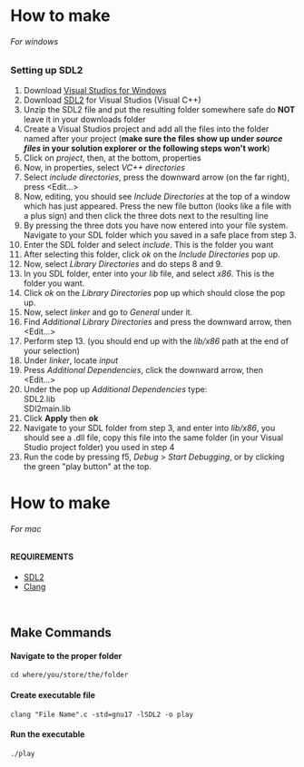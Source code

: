 # How to make

###### *For windows*
### Setting up SDL2
1. Download [Visual Studios for Windows](https://visualstudio.microsoft.com/downloads/)
2. Download [SDL2](https://www.libsdl.org/release/SDL2-devel-2.0.12-VC.zip) for Visual Studios (Visual C++) 
3. Unzip the SDL2 file and put the resulting folder somewhere safe do **NOT** leave it in your downloads folder
4. Create a Visual Studios project and add all the files into the folder named after your project (**make sure the files show up under _source files_ in your solution explorer or the following steps won't work**)
5. Click on _project_, then, at the bottom, properties
6. Now, in properties, select _VC++ directories_
7. Select _include directories_, press the downward arrow (on the far right), press <Edit...>
8. Now, editing, you should see _Include Directories_ at the top of a window which has just appeared. Press the new file button (looks like a file with a plus sign) and then click the three dots next to the resulting line
9. By pressing the three dots you have now entered into your file system. Navigate to your SDL folder which you saved in a safe place from step 3.
10. Enter the SDL folder and select _include_. This is the folder you want
11. After selecting this folder, click _ok_ on the _Include Directories_ pop up.
12. Now, select _Library Directories_ and do steps 8 and 9.
13. In you SDL folder, enter into your _lib_ file, and select _x86_. This is the folder you want. 
14. Click _ok_ on the _Library Directories_ pop up which should close the pop up. 
15. Now, select _linker_ and go to _General_ under it. 
16. Find _Additional Library Directories_ and press the downward arrow, then <Edit...>
17. Perform step 13. (you should end up with the _lib/x86_ path at the end of your selection)
18. Under _linker_, locate _input_
19. Press _Additional Dependencies_, click the downward arrow, then <Edit...>
20. Under the pop up _Additional Dependencies_ type:<br/>
                SDL2.lib<br/>
                SDl2main.lib<br/>
21. Click __Apply__ then __ok__
22. Navigate to your SDL folder from step 3, and enter into _lib/x86_, you should see a .dll file, copy this file into the same folder (in your Visual Studio project folder) you used in step 4
23. Run the code by pressing f5, _Debug_ > _Start Debugging_, or by clicking the green "play button" at the top.

# How to make

###### *For mac*
#### REQUIREMENTS
- [SDL2](https://www.libsdl.org/download-2.0.php)
- [Clang](https://releases.llvm.org/download.html)
<p>&nbsp;</p>

## Make Commands
#### Navigate to the proper folder
```console
cd where/you/store/the/folder
```
#### Create executable file
```console
clang "File Name".c -std=gnu17 -lSDL2 -o play
```

#### Run the executable
```console
./play
```
